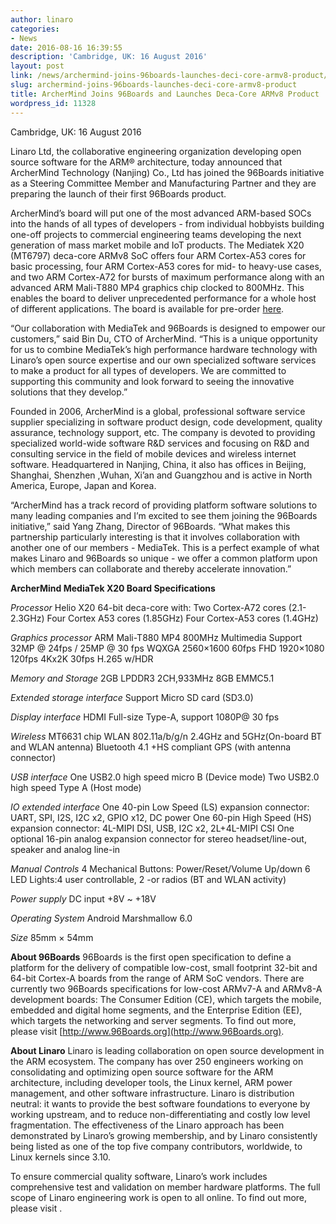 ```yaml
---
author: linaro
categories:
- News
date: 2016-08-16 16:39:55
description: 'Cambridge, UK: 16 August 2016'
layout: post
link: /news/archermind-joins-96boards-launches-deci-core-armv8-product/
slug: archermind-joins-96boards-launches-deci-core-armv8-product
title: ArcherMind Joins 96Boards and Launches Deca-Core ARMv8 Product
wordpress_id: 11328
---
```


Cambridge, UK: 16 August 2016

Linaro Ltd, the collaborative engineering organization developing open source software for the ARM® architecture, today announced that ArcherMind Technology (Nanjing) Co., Ltd has joined the 96Boards initiative as a Steering Committee Member and Manufacturing Partner and they are preparing the launch of their first 96Boards product.

ArcherMind’s board will put one of the most advanced ARM-based SOCs into the hands of all types of developers - from individual hobbyists building one-off projects to commercial engineering teams developing the next generation of mass market mobile and IoT products. The Mediatek X20 (MT6797) deca-core ARMv8 SoC offers four ARM Cortex-A53 cores for basic processing, four ARM Cortex-A53 cores for mid- to heavy-use cases, and two ARM Cortex-A72 for bursts of maximum performance along with an advanced ARM Mali-T880 MP4 graphics chip clocked to 800MHz. This enables the board to deliver unprecedented performance for a whole host of different applications. The board is available for pre-order [here](https://www.96boards.org/carbon-buy).

“Our collaboration with MediaTek and 96Boards is designed to empower our customers,” said Bin Du, CTO of ArcherMind. “This is a unique opportunity for us to combine MediaTek’s high performance hardware technology with Linaro’s open source expertise and our own specialized software services to make a product for all types of developers. We are committed to supporting this community and look forward to seeing the innovative solutions that they develop.”

Founded in 2006, ArcherMind is a global, professional software service supplier specializing in software product design, code development, quality assurance, technology support, etc. The company is devoted to providing specialized world-wide software R&D services and focusing on R&D and consulting service in the field of mobile devices and wireless internet software. Headquartered in Nanjing, China, it also has offices in Beijing, Shanghai, Shenzhen ,Wuhan, Xi’an and Guangzhou and is active in North America, Europe, Japan and Korea.

“ArcherMind has a track record of providing platform software solutions to many leading companies and I’m excited to see them joining the 96Boards initiative,” said Yang Zhang, Director of 96Boards. “What makes this partnership particularly interesting is that it involves collaboration with another one of our members - MediaTek. This is a perfect example of what makes Linaro and 96Boards so unique - we offer a common platform upon which members can collaborate and thereby accelerate innovation.”

**ArcherMind MediaTek X20 Board Specifications**

_Processor_
Helio X20 64-bit deca-core with:
Two Cortex-A72 cores (2.1-2.3GHz)
Four Cortex A53 cores (1.85GHz)
Four Cortex-A53 cores (1.4GHz)

_Graphics processor_
ARM Mali-T880 MP4 800MHz
Multimedia Support
32MP @ 24fps / 25MP @ 30 fps
WQXGA 2560×1600 60fps FHD 1920×1080 120fps
4Kx2K 30fps H.265 w/HDR

_Memory and Storage_
2GB LPDDR3 2CH,933MHz
8GB EMMC5.1

_Extended storage interface_
Support Micro SD card (SD3.0)

_Display interface_
HDMI Full-size Type-A, support 1080P@ 30 fps

_Wireless_
MT6631 chip
WLAN 802.11a/b/g/n 2.4GHz and 5GHz(On-board BT and WLAN antenna)
Bluetooth 4.1 +HS compliant
GPS (with antenna connector)

_USB interface_
One USB2.0 high speed micro B (Device mode)
Two USB2.0 high speed Type A (Host mode)

_IO extended interface_
One 40-pin Low Speed (LS) expansion connector: UART, SPI, I2S, I2C x2, GPIO x12, DC power
One 60-pin High Speed (HS) expansion connector: 4L-MIPI DSI, USB, I2C x2, 2L+4L-MIPI CSI
One optional 16-pin analog expansion connector for stereo headset/line-out, speaker and analog line-in

_Manual Controls_
4 Mechanical Buttons: Power/Reset/Volume Up/down
6 LED Lights:4 user controllable, 2 -or radios (BT and WLAN activity)

_Power supply_
DC input +8V ~ +18V

_Operating System_
Android Marshmallow 6.0

_Size_
85mm × 54mm

**About 96Boards**
96Boards is the first open specification to define a platform for the delivery of compatible low-cost, small footprint 32-bit and 64-bit Cortex-A boards from the range of ARM SoC vendors. There are currently two 96Boards specifications for low-cost ARMv7-A and ARMv8-A development boards: The Consumer Edition (CE), which targets the mobile, embedded and digital home segments, and the Enterprise Edition (EE), which targets the networking and server segments. To find out more, please visit [http://www.96Boards.org](http://www.96Boards.org).

**About Linaro**
Linaro is leading collaboration on open source development in the ARM ecosystem. The company has over 250 engineers working on consolidating and optimizing open source software for the ARM architecture, including developer tools, the Linux kernel, ARM power management, and other software infrastructure. Linaro is distribution neutral: it wants to provide the best software foundations to everyone by working upstream, and to reduce non-differentiating and costly low level fragmentation. The effectiveness of the Linaro approach has been demonstrated by Linaro’s growing membership, and by Linaro consistently being listed as one of the top five company contributors, worldwide, to Linux kernels since 3.10.

To ensure commercial quality software, Linaro’s work includes comprehensive test and validation on member hardware platforms. The full scope of Linaro engineering work is open to all online. To find out more, please visit []().